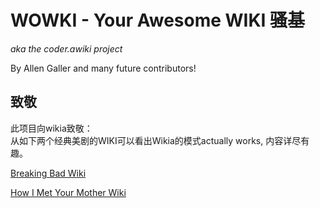# WOWKI - Your Awesome WIKI 骚基 #
*aka the coder.awiki project*

By Allen Galler and many future contributors!

致敬
----
此项目向wikia致敬：   
从如下两个经典美剧的WIKI可以看出Wikia的模式actually works, 内容详尽有趣。   
   
[Breaking Bad Wiki](http://breakingbad.wikia.com/wiki/Breaking_Bad_Wiki)   

[How I Met Your Mother Wiki](http://how-i-met-your-mother.wikia.com/wiki/How_I_Met_Your_Mother_Wiki)
